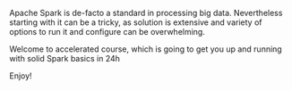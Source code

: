Apache Spark is de-facto a standard in processing big data. Nevertheless starting with it can be a tricky, as solution is extensive and variety of options to run it and configure can be overwhelming.

Welcome to accelerated course, which is going to get you up and running with solid Spark basics in 24h

Enjoy!
